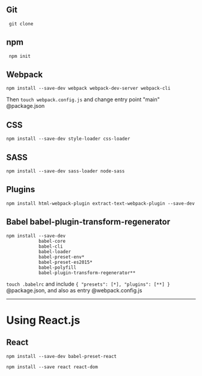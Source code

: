 ## Git
```
 git clone
```
## npm
```
 npm init
 ```
## Webpack
 ```
 npm install --save-dev webpack webpack-dev-server webpack-cli
 ```
Then `touch webpack.config.js` and change entry point "main" @package.json

 ## CSS
 ```
 npm install --save-dev style-loader css-loader
 ```

 ## SASS
 ```
 npm install --save-dev sass-loader node-sass
 ```
 ## Plugins
 ```
 npm install html-webpack-plugin extract-text-webpack-plugin --save-dev
 ```
## Babel babel-plugin-transform-regenerator
```
npm install --save-dev
            babel-core
            babel-cli 
            babel-loader 
            babel-preset-env*
            babel-preset-es2015* 
            babel-polyfill
            babel-plugin-transform-regenerator**
```
`touch .babelrc` and include `{ "presets": [*], "plugins": [**] }` @package.json, and also as entry @webpack.config.js

---
# Using React.js

## React
```
npm install --save-dev babel-preset-react
```
```
npm install --save react react-dom
```

